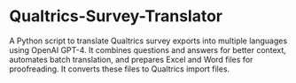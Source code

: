 # Qualtrics-Survey-Translator
A Python script to translate Qualtrics survey exports into multiple languages using OpenAI GPT-4. It combines questions and answers for better context, automates batch translation, and prepares Excel and Word files for proofreading. It converts these files to Qualtrics import files.
